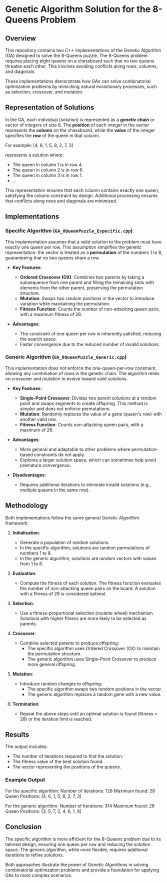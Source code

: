 # Genetic Algorithm Solution for the 8-Queens Problem

## Overview

This repository contains two C++ implementations of the Genetic Algorithm (GA) designed to solve the 8-Queens puzzle. The 8-Queens problem requires placing eight queens on a chessboard such that no two queens threaten each other. This involves avoiding conflicts along rows, columns, and diagonals. 

These implementations demonstrate how GAs can solve combinatorial optimization problems by mimicking natural evolutionary processes, such as selection, crossover, and mutation.

## Representation of Solutions

In the GA, each individual (solution) is represented as a **genetic chain** or vector of integers of size 8. The **position** of each integer in the vector represents the **column** on the chessboard, while the **value** of the integer specifies the **row** of the queen in that column.

For example:
[4, 6, 1, 5, 8, 2, 7, 3]

represents a solution where:
- The queen in column 1 is in row 4.
- The queen in column 2 is in row 6.
- The queen in column 3 is in row 1.
- ...

This representation ensures that each column contains exactly one queen, satisfying the column constraint by design. Additional processing ensures that conflicts along rows and diagonals are minimized.

## Implementations

### Specific Algorithm (`GA_8QueenPuzzle_Especific.cpp`)
This implementation assumes that a valid solution to the problem must have exactly one queen per row. This assumption simplifies the genetic representation: the vector is treated as a **permutation** of the numbers 1 to 8, guaranteeing that no two queens share a row.

- **Key Features**:
  - **Ordered Crossover (OX)**: Combines two parents by taking a subsequence from one parent and filling the remaining slots with elements from the other parent, preserving the permutation structure.
  - **Mutation**: Swaps two random positions in the vector to introduce variation while maintaining the permutation.
  - **Fitness Function**: Counts the number of non-attacking queen pairs, with a maximum fitness of 28.

- **Advantages**:
  - The constraint of one queen per row is inherently satisfied, reducing the search space.
  - Faster convergence due to the reduced number of invalid solutions.

### Generic Algorithm (`GA_8QueenPuzzle_Generic.cpp`)
This implementation does not enforce the one-queen-per-row constraint, allowing any combination of rows in the genetic chain. The algorithm relies on crossover and mutation to evolve toward valid solutions.

- **Key Features**:
  - **Single-Point Crossover**: Divides two parent solutions at a random point and swaps segments to create offspring. This method is simpler and does not enforce permutations.
  - **Mutation**: Randomly replaces the value of a gene (queen's row) with another valid row.
  - **Fitness Function**: Counts non-attacking queen pairs, with a maximum of 28.

- **Advantages**:
  - More general and adaptable to other problems where permutation-based constraints do not apply.
  - Explores a larger solution space, which can sometimes help avoid premature convergence.

- **Disadvantages**:
  - Requires additional iterations to eliminate invalid solutions (e.g., multiple queens in the same row).

## Methodology

Both implementations follow the same general Genetic Algorithm framework:

1. **Initialization**:
   - Generate a population of random solutions.
   - In the specific algorithm, solutions are random permutations of numbers 1 to 8.
   - In the generic algorithm, solutions are random vectors with values from 1 to 8.

2. **Evaluation**:
   - Compute the fitness of each solution. The fitness function evaluates the number of non-attacking queen pairs on the board. A solution with a fitness of 28 is considered optimal.

3. **Selection**:
   - Use a fitness-proportional selection (roulette wheel) mechanism. Solutions with higher fitness are more likely to be selected as parents.

4. **Crossover**:
   - Combine selected parents to produce offspring:
     - The specific algorithm uses Ordered Crossover (OX) to maintain the permutation structure.
     - The generic algorithm uses Single-Point Crossover to produce more general offspring.

5. **Mutation**:
   - Introduce random changes to offspring:
     - The specific algorithm swaps two random positions in the vector.
     - The generic algorithm replaces a random gene with a new value.

6. **Termination**:
   - Repeat the above steps until an optimal solution is found (fitness = 28) or the iteration limit is reached.

## Results

The output includes:
- The number of iterations required to find the solution.
- The fitness value of the best solution found.
- The vector representing the positions of the queens.

### Example Output
For the specific algorithm:
Number of Iterations: 128 
Maximum found: 28 
Queen Positions: [4, 6, 1, 5, 8, 2, 7, 3]

For the generic algorithm:
Number of Iterations: 314 
Maximum found: 28 
Queen Positions: [3, 5, 7, 2, 4, 6, 1, 8]

## Conclusion
The specific algorithm is more efficient for the 8-Queens problem due to its tailored design, ensuring one queen per row and reducing the solution space. The generic algorithm, while more flexible, requires additional iterations to refine solutions.

Both approaches illustrate the power of Genetic Algorithms in solving combinatorial optimization problems and provide a foundation for applying GAs to more complex scenarios.
